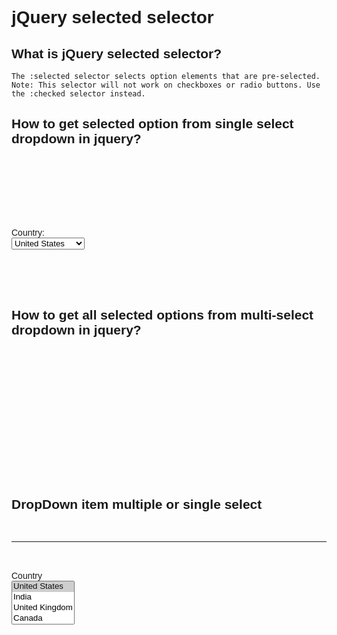 # jQuery selected selector

## What is jQuery selected selector?
`The :selected selector selects option elements that are pre-selected. Note: This selector will not work on checkboxes or radio buttons. Use the :checked selector instead.`

## How to get selected option from single select dropdown in jquery?

<html></br>
<head></br>
    <title></title></br>
    <script src="jquery-1.11.2.js"></script></br>
    <script type="text/javascript"></br>
        $(document).ready(function () {</br>
            $('#selectCountries').change(function () {</br>
                var selectedOption = $('#selectCountries option:selected');</br>
                $('#divResult').html('Value = ' + selectedOption.val()</br>
                    + ', Text = ' + selectedOption.text());</br>
            });</br>
        });</br>
    </script></br>
</head></br>
<body style="font-family:Arial"></br>
    Country:</br>
    <select id="selectCountries"></br>
        <option selected="selected" value="USA">United States</option></br>
        <option value="IND">India</option></br>
        <option value="UK">United Kingdom</option></br>
        <option value="CA">Canada</option></br>
        <option value="AU">Australia</option></br>
    </select></br>
    <br /><br />
    <div id="divResult"></div></br>
</body></br>
</html>

## How to get all selected options from multi-select dropdown in jquery?
<!DOCTYPE html></br>
<html lang="en"></br>
<head></br>
    <meta charset="UTF-8"></br>
    <meta name="viewport" content="width=device-width, initial-scale=1.0"></br>
    <title>Drop Down item multiple or single select</title></br>
    <link rel="stylesheet" href="css/bootstrap.css" /></br>
    <link rel="stylesheet" href="fontawesome-free-5.12.1-web/css/fontawesome.css" /></br>
    <script type="text/javascript" src='js/jquery.min.js'></script></br>
    <script type="text/javascript" src='js/bootstrap.min.js'></script></br>
</head></br>
<body style="font-family:Arial"></br>
    <div class="container"></br>
        <h2>DropDown item multiple or single select</h2></br>
        <hr></br>
<div class="form-group"></br>
    <label>Country</label></br>
    <select id="selectCountries" class="form-control" multiple="multiple"></br>
        <option selected="selected" value="USA">United States</option></br>
        <option value="IND">India</option></br>
        <option value="UK">United Kingdom</option></br>
        <option value="CA">Canada</option></br>
        <option value="AU">Australia</option></br>
    </select></br>
</div></br>
    <br />
    <div id="divResult"></div></br>
    </div></br>
    <script></br>
        $(document).ready(function(){</br>
            $("#selectCountries").change(function(){</br>
                var selectCountries =  $("#selectCountries option:selected");</br>
                var resultString = "";</br>
                if(selectCountries.length>0){</br>
                    selectCountries.each(function(){ </br>                       
                        resultString += "Value = "+$(this).val()+", Text = "+$(this).text()+'</br>';</br>
                    })</br>
                }</br>
                $("#divResult").html(resultString);</br>
            })</br>
        })</br>
    </script></br>
</body></br>
</html>
